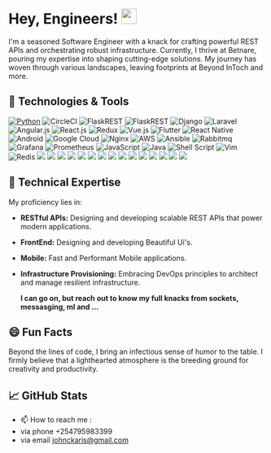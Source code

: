 <!-- [![Header](https://raw.githubusercontent.com/jaydto/main/readme_header.png "Header")] -->
# Hey, Engineers! <img src="wave.gif" width="30px">
I'm a seasoned Software Engineer with a knack for crafting powerful REST APIs and orchestrating robust infrastructure. Currently, I thrive at Betnare, pouring my expertise into shaping cutting-edge solutions. My journey has woven through various landscapes, leaving footprints at Beyond InToch and more.

<!--[![Twitter][1.2]][1],  or on [![LinkedIn][3.2]][3].-->

## 🔧 Technologies & Tools
[![Python](https://img.shields.io/badge/python-3.7%20%7C%203.8%20%7C%203.9%20%7C%203.10-blue)](https://www.python.org)
![CircleCI](https://img.shields.io/badge/circle%20ci-%23161616.svg?style=for-the-badge&logo=circleci&logoColor=white)
![FlaskREST](https://img.shields.io/badge/FLASK-REST-ff1709?style=for-the-badge&logo=flask&logoColor=white&color=ff1709&labelColor=gray)
![FlaskREST](https://img.shields.io/badge/SPRING--REST-ff1709?style=for-the-badge&logo=spring&logoColor=white&color=ff1709&labelColor=gray)
![Django](https://img.shields.io/badge/django-%23092E20.svg?style=for-the-badge&logo=django&logoColor=white)
![Laravel](https://img.shields.io/badge/laravel-%2335495e.svg?style=for-the-badge&logo=laravel&logoColor=red)
![Angular.js](https://img.shields.io/badge/angular.js-%23E23237.svg?style=for-the-badge&logo=angularjs&logoColor=white)
![React.js](https://img.shields.io/badge/REACTJS-%2335495e.svg?style=for-the-badge&logo=react&logoColor=%234FC08D)
![Redux](https://img.shields.io/badge/Redux-%2335495e.svg?style=for-the-badge&logo=redux&logoColor=%234FC08D)
![Vue.js](https://img.shields.io/badge/Android-%2335495e.svg?style=for-the-badge&logo=android&logoColor=%234FC08D)
![Flutter](https://img.shields.io/badge/Flutter-%2335495e.svg?style=for-the-badge&logo=flutter&logoColor=%234FC08D)
![React Native](https://img.shields.io/badge/React_Native-%2335495e.svg?style=for-the-badge&logo=react&logoColor=%234FC08D)
![Android](https://img.shields.io/badge/vuejs-%2335495e.svg?style=for-the-badge&logo=vuedotjs&logoColor=%234FC08D)
![Google Cloud](https://img.shields.io/badge/GoogleCloud-%234285F4.svg?style=for-the-badge&logo=google-cloud&logoColor=white)
![Nginx](https://img.shields.io/badge/nginx-%23009639.svg?style=for-the-badge&logo=nginx&logoColor=white)
![AWS](https://img.shields.io/badge/aws-%298729.svg?style=for-the-badge&logo=AWS&logoColor=white)
![Ansible](https://img.shields.io/badge/ansible-%231A1918.svg?style=for-the-badge&logo=ansible&logoColor=white)
![Rabbitmq](https://img.shields.io/badge/rabbitmq-%23F46800.svg?style=for-the-badge&logo=rabbitmq&logoColor=white)
![Grafana](https://img.shields.io/badge/grafana-%23F46800.svg?style=for-the-badge&logo=grafana&logoColor=white)
![Prometheus](https://img.shields.io/badge/Prometheus-E6522C?style=for-the-badge&logo=Prometheus&logoColor=white)
![JavaScript](https://img.shields.io/badge/javascript-%23323330.svg?style=for-the-badge&logo=javascript&logoColor=%23F7DF1E)
![Java](https://img.shields.io/badge/java-%23ED8B00.svg?style=for-the-badge&logo=openjdk&logoColor=white)
![Shell Script](https://img.shields.io/badge/shell_script-%23121011.svg?style=for-the-badge&logo=gnu-bash&logoColor=white)
![Vim](https://img.shields.io/badge/VIM-%2311AB00.svg?style=for-the-badge&logo=vim&logoColor=white)
![Redis](https://img.shields.io/badge/redis-%23DD0031.svg?style=for-the-badge&logo=redis&logoColor=white)
![](https://img.shields.io/badge/OS-Linux-informational?style=flat&logo=linux&logoColor=white&color=2bbc8a)
![](https://img.shields.io/badge/Editor-IntelliJ_IDEA-informational?style=flat&logo=intellij-idea&logoColor=white&color=2bbc8a)
![](https://img.shields.io/badge/Code-Python-informational?style=flat&logo=python&logoColor=white&color=2bbc8a)
![](https://img.shields.io/badge/Code-Php-informational?style=flat&logo=php&logoColor=white&color=2bbc8a)
![](https://img.shields.io/badge/Code-Java-informational?style=flat&logo=openjdk&logoColor=white&color=2bbc8a)
![](https://img.shields.io/badge/Code-JavaScript-informational?style=flat&logo=javascript&logoColor=white&color=2bbc8a)
![](https://img.shields.io/badge/Shell-Bash-informational?style=flat&logo=gnu-bash&logoColor=white&color=2bbc8a)
![](https://img.shields.io/badge/Tools-PostgreSQL-informational?style=flat&logo=postgresql&logoColor=white&color=2bbc8a)
![](https://img.shields.io/badge/Tools-Mysql-informational?style=flat&logo=mysql&logoColor=white&color=2bbc8a)
![](https://img.shields.io/badge/Tools-Docker-informational?style=flat&logo=docker&logoColor=white&color=2bbc8a)
![](https://img.shields.io/badge/Tools-Kubernetes-informational?style=flat&logo=kubernetes&logoColor=white&color=2bbc8a)
![](https://img.shields.io/badge/Tools-Red_Hat_OpenShift-informational?style=flat&logo=red-hat-open-shift&logoColor=white&color=2bbc8a)
![](https://img.shields.io/badge/Cloud-Digital_Ocean-informational?style=flat&logo=digitalocean&logoColor=white&color=2bbc8a)
![](https://img.shields.io/badge/Cloud-AWS-informational?style=flat&logo=aws&logoColor=white&color=2bbc8a)
![](https://img.shields.io/badge/Cloud-GCP-informational?style=flat&logo=gcp&logoColor=white&color=2bbc8a)


## 🚀 Technical Expertise

My proficiency lies in:

- **RESTful APIs:** Designing and developing scalable REST APIs that power modern applications.

- **FrontEnd:** Designing and developing Beautiful Ui's.

- **Mobile:** Fast and Performant Mobile applications.

- **Infrastructure Provisioning:** Embracing DevOps principles to architect and manage resilient infrastructure.
  
  **I can go on, but reach out to know my full knacks from sockets, messasging, ml and ...**

## 😄 Fun Facts

Beyond the lines of code, I bring an infectious sense of humor to the table. I firmly believe that a lighthearted atmosphere is the breeding ground for creativity and productivity.

## &#x1f4c8; GitHub Stats




- 📫 How to reach me :
- via phone +254795983399
- via email johnckaris@gmail.com

<!---
jaydto/jaydto is a ✨ special ✨ repository because its `README.md` (this file) appears on your GitHub profile.
You can click the Preview link to take a look at your changes.
--->
